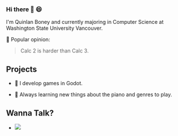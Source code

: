 ### Hi there 👋 :smile:

I'm Quinlan Boney and currently majoring in Computer Science at Washington State University Vancouver.

🤔 Popular opinion: 

> Calc 2 is harder than Calc 3.

## Projects

- 🌱 I develop games in Godot.
<!--- ⚡ I have my own [website](https://hashtagornah.github.io/) as a hub about _me_!-->
- 💬 Always learning new things about the piano and genres to play.

## Wanna Talk?

- <a href="https://www.linkedin.com/in/quinlan-boney-0300391b5/">
    <img src="https://img.shields.io/badge/LinkedIn-black?color=black&style=for-the-badge&logo=Linkedin"/>
  </a>


<!--
**HashtagOrNah/HashtagOrNah** is a ✨ _special_ ✨ repository because its `README.md` (this file) appears on your GitHub profile.


<img src ="https://simpleicons.org/icons/linkedin.svg" width="22px">
Here are some ideas to get you started:

- 🔭 I’m currently working on ...
- 🌱 I’m currently learning ...
- 👯 I’m looking to collaborate on ...
- 🤔 I’m looking for help with ...
- 💬 Ask me about ...
- 📫 How to reach me: ...
- 😄 Pronouns: ...
- ⚡ Fun fact: ...
-->
